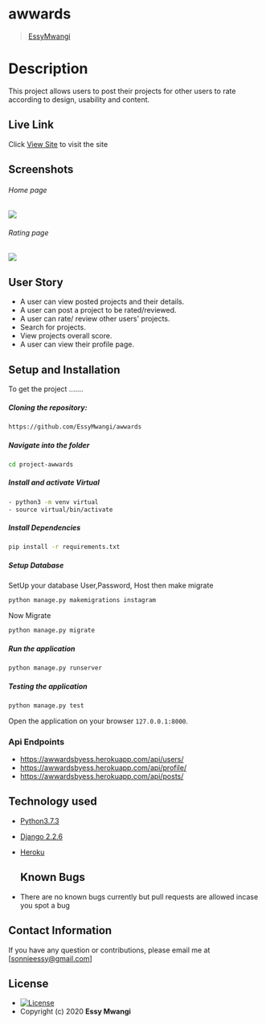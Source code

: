 # awwards

>[EssyMwangi](https://github.com/EssyMwangi) 

# Description  
This project allows users to post their projects for other users to rate according to design, usability and content.

##  Live Link  
Click [View Site](https://awwardsbyess.herokuapp.com/)  to visit the site


## Screenshots 
###### Home page
 
<img src="https://user-images.githubusercontent.com/44394821/84233277-b301b180-aafa-11ea-9e10-13843360199b.png">

###### Rating page
 <img src="https://user-images.githubusercontent.com/44394821/84233280-b5640b80-aafa-11ea-9f90-ac57c7faab1d.png"> 

## User Story  
  
* A user can view posted projects and their details. 
* A user can post a project to be rated/reviewed. 
* A user can rate/ review other users' projects. 
* Search for projects. 
* View projects overall score. 
* A user can view their profile page.  

  
## Setup and Installation  
To get the project .......  

##### Cloning the repository:  
 ```bash 
 https://github.com/EssyMwangi/awwards
```
##### Navigate into the folder
 ```bash 
cd project-awwards
```
##### Install and activate Virtual  
 ```bash 
- python3 -m venv virtual
- source virtual/bin/activate  
```  
##### Install Dependencies  
 ```bash 
 pip install -r requirements.txt 
```  
##### Setup Database  
SetUp your database User,Password, Host then make migrate  
 ```bash 
python manage.py makemigrations instagram
 ``` 
  Now Migrate  
 ```bash 
 python manage.py migrate 
```
##### Run the application  
 ```bash 
 python manage.py runserver 
``` 
##### Testing the application  
 ```bash 
 python manage.py test 
```
Open the application on your browser `127.0.0.1:8000`.  

 ### Api Endpoints
 * https://awwardsbyess.herokuapp.com/api/users/
 * https://awwardsbyess.herokuapp.com/api/profile/
 * https://awwardsbyess.herokuapp.com/api/posts/

## Technology used  
  
* [Python3.7.3](https://www.python.org/)  
* [Django 2.2.6](https://docs.djangoproject.com/en/2.2/) 
* [Heroku](https://heroku.com)  
  
  ## Known Bugs  
* There are no known bugs currently but pull requests are allowed incase you spot a bug  

## Contact Information   
If you have any question or contributions, please email me at [sonnieessy@gmail.com]  

  
## License 

* [![License](https://img.shields.io/packagist/l/loopline-systems/closeio-api-wrapper.svg)](https://github.com/EssyMwangi/awwards/blob/development/LICENSE)  
* Copyright (c) 2020 **Essy Mwangi**

